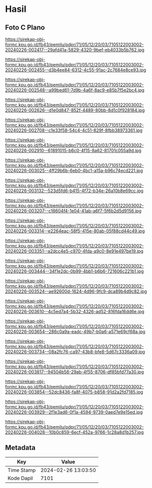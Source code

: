 # Hasil

## Foto C Plano

https://sirekap-obj-formc.kpu.go.id/fb43/pemilu/pdpr/71/05/12/20/03/7105122003002-20240226-002417--29afd41a-5829-4320-9bef-eb4033b5b762.jpg

https://sirekap-obj-formc.kpu.go.id/fb43/pemilu/pdpr/71/05/12/20/03/7105122003002-20240226-002455--d3b4ee84-6312-4c55-91ac-2c7684e8ce93.jpg

https://sirekap-obj-formc.kpu.go.id/fb43/pemilu/pdpr/71/05/12/20/03/7105122003002-20240226-002548--a99bed61-7d9b-4a6f-8ac9-e85b7f5e2bc4.jpg

https://sirekap-obj-formc.kpu.go.id/fb43/pemilu/pdpr/71/05/12/20/03/7105122003002-20240226-002626--d1e0d847-852f-4489-80bb-8d1c0f928184.jpg

https://sirekap-obj-formc.kpu.go.id/fb43/pemilu/pdpr/71/05/12/20/03/7105122003002-20240226-002708--c1e33f58-54c4-4c51-829f-8fbb38973361.jpg

https://sirekap-obj-formc.kpu.go.id/fb43/pemilu/pdpr/71/05/12/20/03/7105122003002-20240226-002910--61891015-b6c0-4f15-8a62-81701c055a9d.jpg

https://sirekap-obj-formc.kpu.go.id/fb43/pemilu/pdpr/71/05/12/20/03/7105122003002-20240226-003025--4ff29b6b-6eb0-4bc1-a15a-b96c74ecd221.jpg

https://sirekap-obj-formc.kpu.go.id/fb43/pemilu/pdpr/71/05/12/20/03/7105122003002-20240226-003132--523d5fd6-b415-4f72-b34e-26a10b8e69cc.jpg

https://sirekap-obj-formc.kpu.go.id/fb43/pemilu/pdpr/71/05/12/20/03/7105122003002-20240226-003207--c18604f4-1e04-41ab-a6f7-5f6b2d5d9156.jpg

https://sirekap-obj-formc.kpu.go.id/fb43/pemilu/pdpr/71/05/12/20/03/7105122003002-20240226-003314--e2264eac-58f5-415e-80ab-05f88cd44c49.jpg

https://sirekap-obj-formc.kpu.go.id/fb43/pemilu/pdpr/71/05/12/20/03/7105122003002-20240226-003351--a2dcc4e5-c970-4fda-a9c0-8e91e497be19.jpg

https://sirekap-obj-formc.kpu.go.id/fb43/pemilu/pdpr/71/05/12/20/03/7105122003002-20240226-003444--34f1e2dc-0b99-4bb1-b6b6-721606c221b1.jpg

https://sirekap-obj-formc.kpu.go.id/fb43/pemilu/pdpr/71/05/12/20/03/7105122003002-20240226-003524--ae92600d-1624-4d96-9fc9-dca89b4d9c82.jpg

https://sirekap-obj-formc.kpu.go.id/fb43/pemilu/pdpr/71/05/12/20/03/7105122003002-20240226-003610--4c5ed7a4-5b32-4326-ad52-816fda16dd6e.jpg

https://sirekap-obj-formc.kpu.go.id/fb43/pemilu/pdpr/71/05/12/20/03/7105122003002-20240226-003654--286c0a9a-eadc-49b7-b0a6-a571e69cf68a.jpg

https://sirekap-obj-formc.kpu.go.id/fb43/pemilu/pdpr/71/05/12/20/03/7105122003002-20240226-003734--08a2fc76-ca97-43b8-bfe8-5d67c3336a09.jpg

https://sirekap-obj-formc.kpu.go.id/fb43/pemilu/pdpr/71/05/12/20/03/7105122003002-20240226-003817--94504b58-29ab-4f55-8706-df85bfd77a30.jpg

https://sirekap-obj-formc.kpu.go.id/fb43/pemilu/pdpr/71/05/12/20/03/7105122003002-20240226-003854--52dc8436-fa8f-4075-b858-91d2a2fd7185.jpg

https://sirekap-obj-formc.kpu.go.id/fb43/pemilu/pdpr/71/05/12/20/03/7105122003002-20240226-003929--2f1e3ad6-0f1a-4594-9739-0aed7e9e15ed.jpg

https://sirekap-obj-formc.kpu.go.id/fb43/pemilu/pdpr/71/05/12/20/03/7105122003002-20240226-004028--10b0c859-6ecf-452a-9766-1c28a8d1b257.jpg


## Metadata

| Key        | Value               |
| ---------- | ------------------- |
| Time Stamp | 2024-02-26 13:03:50 |
| Kode Dapil | 7101                |



